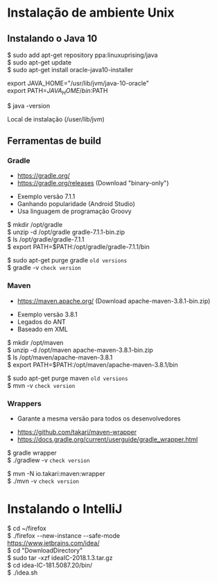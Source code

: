 # Instalação de ambiente Unix

## Instalando o Java 10

$ sudo add apt-get repository ppa:linuxuprising/java  
$ sudo apt-get update  
$ sudo apt-get install oracle-java10-installer  

export JAVA_HOME="/usr/lib/jvm/java-10-oracle"  
export PATH=$JAVA_HOME/bin:$PATH  

$ java -version  

Local de instalação (/user/lib/jvm)  

## Ferramentas de build

### Gradle
+ https://gradle.org/
+ https://gradle.org/releases (Download "binary-only")

- Exemplo versão 7.1.1
- Ganhando popularidade (Android Studio)
- Usa linguagem de programação Groovy

$ mkdir /opt/gradle  
$ unzip -d /opt/gradle gradle-7.1.1-bin.zip  
$ ls /opt/gradle/gradle-7.1.1  
$ export PATH=$PATH:/opt/gradle/gradle-7.1.1/bin  

$ sudo apt-get purge gradle `old versions`  
$ gradle -v `check version`  
  
### Maven
+ https://maven.apache.org/  (Download apache-maven-3.8.1-bin.zip)

- Exemplo versão 3.8.1  
- Legados do ANT  
- Baseado em XML  

$ mkdir /opt/maven  
$ unzip -d /opt/maven apache-maven-3.8.1-bin.zip  
$ ls /opt/maven/apache-maven-3.8.1  
$ export PATH=$PATH:/opt/maven/apache-maven-3.8.1/bin

$ sudo apt-get purge maven `old versions`  
$ mvn -v `check version`  

### Wrappers  
- Garante a mesma versão para todos os desenvolvedores  

+ https://github.com/takari/maven-wrapper  
+ https://docs.gradle.org/current/userguide/gradle_wrapper.html  

$ gradle wrapper  
$ ./gradlew -v `check version`  

$ mvn -N io.takari:maven:wrapper  
$ ./mvn -v `check version`  

# Instalando o IntelliJ

$ cd ~/firefox  
$ ./firefox --new-instance --safe-mode  
https://www.jetbrains.com/idea/  
$ cd "DownloadDirectory"  
$ sudo tar -xzf ideaIC-2018.1.3.tar.gz  
$ cd idea-IC-181.5087.20/bin/  
$ ./idea.sh  
